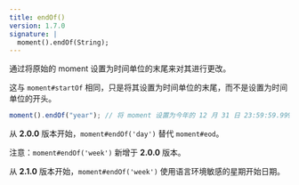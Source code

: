 ```yaml
---
title: endOf()
version: 1.7.0
signature: |
  moment().endOf(String);
---
```


通过将原始的 moment 设置为时间单位的末尾来对其进行更改。

这与 `moment#startOf` 相同，只是将其设置为时间单位的末尾，而不是设置为时间单位的开头。

```javascript
moment().endOf("year"); // 将 moment 设置为今年的 12 月 31 日 23:59:59.999
```

从 **2.0.0** 版本开始，`moment#endOf('day')` 替代 `moment#eod`。

注意：`moment#endOf('week')` 新增于 **2.0.0** 版本。

从 **2.1.0** 版本开始，`moment#endOf('week')` 使用语言环境敏感的星期开始日期。
